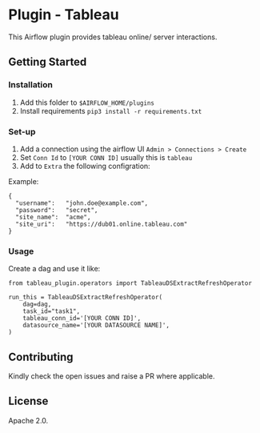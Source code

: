 # Plugin - Tableau
This Airflow plugin provides tableau online/ server interactions.

## Getting Started
### Installation
1. Add this folder to `$AIRFLOW_HOME/plugins`
2. Install requirements `pip3 install -r requirements.txt`

### Set-up
1. Add a connection using the airflow UI `Admin > Connections > Create`
2. Set `Conn Id` to `[YOUR CONN ID]` usually this is `tableau`
3. Add to `Extra` the following configration:

Example:

```
{
  "username":   "john.doe@example.com",
  "password":   "secret",
  "site_name":  "acme",
  "site_uri":   "https://dub01.online.tableau.com"
}
```

### Usage
Create a dag and use it like:
```
from tableau_plugin.operators import TableauDSExtractRefreshOperator

run_this = TableauDSExtractRefreshOperator(
    dag=dag,
    task_id="task1",
    tableau_conn_id='[YOUR CONN ID]',
    datasource_name='[YOUR DATASOURCE NAME]',
)
```

## Contributing
Kindly check the open issues and raise a PR where applicable.

## License
Apache 2.0.
